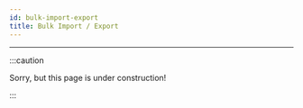 ```yaml
---
id: bulk-import-export
title: Bulk Import / Export
---
```


---------------

:::caution

Sorry, but this page is under construction!

:::